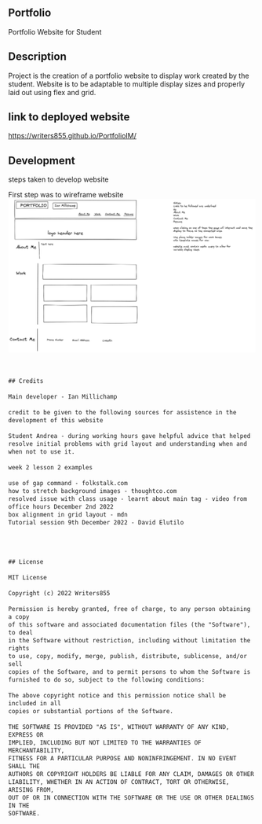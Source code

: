 ## Portfolio

Portfolio Website for Student 

## Description 

Project is the creation of a portfolio website to display work created by the student. Website is to be adaptable to multiple display sizes and properly laid out using flex and grid.

## link to deployed website

https://writers855.github.io/PortfolioIM/


## Development

steps taken to develop website

First step was to wireframe website
![alt text](./responsive-portfolio-project/images/portfolioWireframe.png)
```


## Credits

Main developer - Ian Millichamp

credit to be given to the following sources for assistence in the development of this website

Student Andrea - during working hours gave helpful advice that helped resolve initial problems with grid layout and understanding when and when not to use it.

week 2 lesson 2 examples

use of gap command - folkstalk.com
how to stretch background images - thoughtco.com
resolved issue with class usage - learnt about main tag - video from office hours December 2nd 2022
box alignment in grid layout - mdn
Tutorial session 9th December 2022 - David Elutilo




## License

MIT License

Copyright (c) 2022 Writers855

Permission is hereby granted, free of charge, to any person obtaining a copy
of this software and associated documentation files (the "Software"), to deal
in the Software without restriction, including without limitation the rights
to use, copy, modify, merge, publish, distribute, sublicense, and/or sell
copies of the Software, and to permit persons to whom the Software is
furnished to do so, subject to the following conditions:

The above copyright notice and this permission notice shall be included in all
copies or substantial portions of the Software.

THE SOFTWARE IS PROVIDED "AS IS", WITHOUT WARRANTY OF ANY KIND, EXPRESS OR
IMPLIED, INCLUDING BUT NOT LIMITED TO THE WARRANTIES OF MERCHANTABILITY,
FITNESS FOR A PARTICULAR PURPOSE AND NONINFRINGEMENT. IN NO EVENT SHALL THE
AUTHORS OR COPYRIGHT HOLDERS BE LIABLE FOR ANY CLAIM, DAMAGES OR OTHER
LIABILITY, WHETHER IN AN ACTION OF CONTRACT, TORT OR OTHERWISE, ARISING FROM,
OUT OF OR IN CONNECTION WITH THE SOFTWARE OR THE USE OR OTHER DEALINGS IN THE
SOFTWARE.


